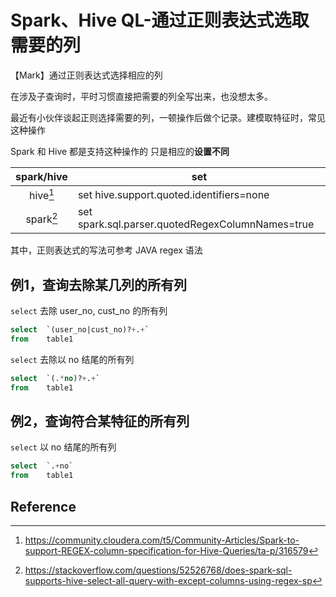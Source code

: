 # Spark、Hive QL-通过正则表达式选取需要的列


【Mark】通过正则表达式选择相应的列

<!--more-->

在涉及子查询时，平时习惯直接把需要的列全写出来，也没想太多。

最近有小伙伴谈起正则选择需要的列，一顿操作后做个记录。建模取特征时，常见这种操作


Spark 和 Hive 都是支持这种操作的
只是相应的**设置不同**


|spark/hive|set|
|:--------:|---|
|hive[^1]|set hive.support.quoted.identifiers=none|
|spark[^2]|set spark.sql.parser.quotedRegexColumnNames=true|

其中，正则表达式的写法可参考 JAVA regex 语法

## 例1，查询去除某几列的所有列

`select` 去除 user_no, cust_no 的所有列

```sql
select  `(user_no|cust_no)?+.+`
from    table1
```

`select` 去除以 no 结尾的所有列

```sql
select  `(.*no)?+.+`
from    table1
```

## 例2，查询符合某特征的所有列

`select` 以 no 结尾的所有列

```sql
select  `.+no`
from    table1
```

## Reference

[^1]: https://community.cloudera.com/t5/Community-Articles/Spark-to-support-REGEX-column-specification-for-Hive-Queries/ta-p/316579
[^2]: https://stackoverflow.com/questions/52526768/does-spark-sql-supports-hive-select-all-query-with-except-columns-using-regex-sp


<head> 
    <script defer src="https://use.fontawesome.com/releases/v5.0.13/js/all.js"></script> 
    <script defer src="https://use.fontawesome.com/releases/v5.0.13/js/v4-shims.js"></script> 
</head> 
<link rel="stylesheet" href="https://use.fontawesome.com/releases/v5.0.13/css/all.css">
